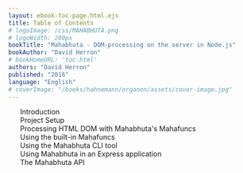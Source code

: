 ```yaml
---
layout: ebook-toc-page.html.ejs
title: Table of Contents
# logoImage: /css/MAHABHUTA.png
# logoWidth: 200px
bookTitle: "Mahabhuta - DOM-processing on the server in Node.js"
bookAuthor: "David Herron"
# bookHomeURL: 'toc.html'
authors: "David Herron"
published: "2016"
language: "English"
# coverImage: "/books/hahnemann/organon/assets/cover-image.jpg"
---
```


<!--

OUTLINE -

Introduction -- why and what

Walk through an example -- set up Partial, External Links, etc and show 
   the processing of a useful HTML page.  This will refer to more in-depth
   documentation later.

Project set-up -- Installing modules, configuration

Processing HTML with MahafuncArray's containing Mahafuncs -- The processing of
    HTML in Mahabhuta focusing on MahafuncArray's.  Start with a single level
    MahafuncArray.  Later progress to nested setups.

Mahafuncs -- Go over each type of Mahafunc

Plugins -- Setting up a Mahabhuta Plugin

List of Plugins -- For each "official" plugin, go over how to use it

Express or other app frameworks -- Use ExpressJS as an example of integrating
    Mahabhuta into a server-side framework.

-->

<nav epub:type="toc" id="toc">
<ol type="1" start="1">
    <li><a href="introduction.html" id="introduction">Introduction</a></li>
    <li><a href="quickstart.html" id="quickstart"></a></li>
    <li><a href="project-setup.html" id="project-setup">Project Setup</a></li>
    <li><a href="processing.html" id="processing">Processing HTML DOM with Mahabhuta's Mahafuncs</a></li>
    <li><a href="built-in.html" id="built-in">Using the built-in Mahafuncs</a></li>
    <li><a href="cli.html" id="cli">Using the Mahabhuta CLI tool</a></li>
    <li><a href="express.html" id="built-in">Using Mahabhuta in an Express application</a></li>
    <li><a href="api.html" id="api">The Mahabhuta API</a></li>
</ol>
</nav>
